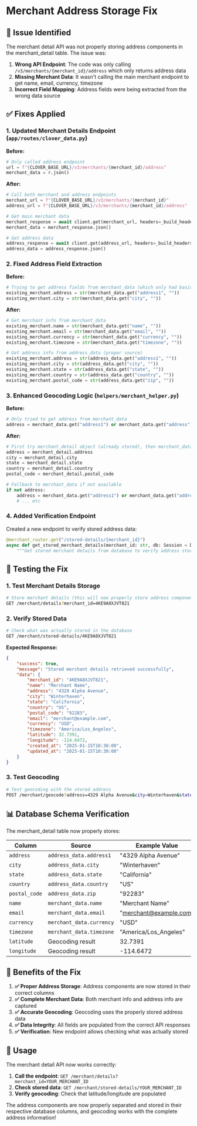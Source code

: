 # Merchant Address Storage Fix

## 🐛 **Issue Identified**

The merchant detail API was not properly storing address components in the merchant_detail table. The issue was:

1. **Wrong API Endpoint**: The code was only calling `/v3/merchants/{merchant_id}/address` which only returns address data
2. **Missing Merchant Data**: It wasn't calling the main merchant endpoint to get name, email, currency, timezone
3. **Incorrect Field Mapping**: Address fields were being extracted from the wrong data source

## ✅ **Fixes Applied**

### 1. **Updated Merchant Details Endpoint** (`app/routes/clover_data.py`)

**Before:**
```python
# Only called address endpoint
url = f"{CLOVER_BASE_URL}/v3/merchants/{merchant_id}/address"
merchant_data = r.json()
```

**After:**
```python
# Call both merchant and address endpoints
merchant_url = f"{CLOVER_BASE_URL}/v3/merchants/{merchant_id}"
address_url = f"{CLOVER_BASE_URL}/v3/merchants/{merchant_id}/address"

# Get main merchant data
merchant_response = await client.get(merchant_url, headers=_build_headers(access_token))
merchant_data = merchant_response.json()

# Get address data
address_response = await client.get(address_url, headers=_build_headers(access_token))
address_data = address_response.json()
```

### 2. **Fixed Address Field Extraction**

**Before:**
```python
# Trying to get address fields from merchant_data (which only had basic merchant info)
existing_merchant.address = str(merchant_data.get("address1", ""))
existing_merchant.city = str(merchant_data.get("city", ""))
```

**After:**
```python
# Get merchant info from merchant_data
existing_merchant.name = str(merchant_data.get("name", ""))
existing_merchant.email = str(merchant_data.get("email", ""))
existing_merchant.currency = str(merchant_data.get("currency", ""))
existing_merchant.timezone = str(merchant_data.get("timezone", ""))

# Get address info from address_data (proper source)
existing_merchant.address = str(address_data.get("address1", ""))
existing_merchant.city = str(address_data.get("city", ""))
existing_merchant.state = str(address_data.get("state", ""))
existing_merchant.country = str(address_data.get("country", ""))
existing_merchant.postal_code = str(address_data.get("zip", ""))
```

### 3. **Enhanced Geocoding Logic** (`helpers/merchant_helper.py`)

**Before:**
```python
# Only tried to get address from merchant_data
address = merchant_data.get("address1") or merchant_data.get("address")
```

**After:**
```python
# First try merchant_detail object (already stored), then merchant_data
address = merchant_detail.address
city = merchant_detail.city
state = merchant_detail.state
country = merchant_detail.country
postal_code = merchant_detail.postal_code

# Fallback to merchant_data if not available
if not address:
    address = merchant_data.get("address1") or merchant_data.get("address")
    # ... etc
```

### 4. **Added Verification Endpoint**

Created a new endpoint to verify stored address data:

```python
@merchant_router.get("/stored-details/{merchant_id}")
async def get_stored_merchant_details(merchant_id: str, db: Session = Depends(get_db)):
    """Get stored merchant details from database to verify address storage"""
```

## 🧪 **Testing the Fix**

### **1. Test Merchant Details Storage**
```bash
# Store merchant details (this will now properly store address components)
GET /merchant/details?merchant_id=4KE9A8XJVT821
```

### **2. Verify Stored Data**
```bash
# Check what was actually stored in the database
GET /merchant/stored-details/4KE9A8XJVT821
```

**Expected Response:**
```json
{
    "success": true,
    "message": "Stored merchant details retrieved successfully",
    "data": {
        "merchant_id": "4KE9A8XJVT821",
        "name": "Merchant Name",
        "address": "4329 Alpha Avenue",
        "city": "Winterhaven",
        "state": "California",
        "country": "US",
        "postal_code": "92283",
        "email": "merchant@example.com",
        "currency": "USD",
        "timezone": "America/Los_Angeles",
        "latitude": 32.7391,
        "longitude": -114.6472,
        "created_at": "2025-01-15T10:30:00",
        "updated_at": "2025-01-15T10:30:00"
    }
}
```

### **3. Test Geocoding**
```bash
# Test geocoding with the stored address
POST /merchant/geocode?address=4329 Alpha Avenue&city=Winterhaven&state=California&country=US&postal_code=92283
```

## 📊 **Database Schema Verification**

The merchant_detail table now properly stores:

| Column | Source | Example Value |
|--------|--------|---------------|
| `address` | `address_data.address1` | "4329 Alpha Avenue" |
| `city` | `address_data.city` | "Winterhaven" |
| `state` | `address_data.state` | "California" |
| `country` | `address_data.country` | "US" |
| `postal_code` | `address_data.zip` | "92283" |
| `name` | `merchant_data.name` | "Merchant Name" |
| `email` | `merchant_data.email` | "merchant@example.com" |
| `currency` | `merchant_data.currency` | "USD" |
| `timezone` | `merchant_data.timezone` | "America/Los_Angeles" |
| `latitude` | Geocoding result | 32.7391 |
| `longitude` | Geocoding result | -114.6472 |

## 🎯 **Benefits of the Fix**

1. **✅ Proper Address Storage**: Address components are now stored in their correct columns
2. **✅ Complete Merchant Data**: Both merchant info and address info are captured
3. **✅ Accurate Geocoding**: Geocoding uses the properly stored address data
4. **✅ Data Integrity**: All fields are populated from the correct API responses
5. **✅ Verification**: New endpoint allows checking what was actually stored

## 🚀 **Usage**

The merchant detail API now works correctly:

1. **Call the endpoint**: `GET /merchant/details?merchant_id=YOUR_MERCHANT_ID`
2. **Check stored data**: `GET /merchant/stored-details/YOUR_MERCHANT_ID`
3. **Verify geocoding**: Check that latitude/longitude are populated

The address components are now properly separated and stored in their respective database columns, and geocoding works with the complete address information!

